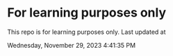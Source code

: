 # For learning purposes only
This repo is for learning purposes only.
Last updated at

Wednesday, November 29, 2023 4:41:35 PM

